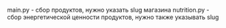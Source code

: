 main.py - сбор продуктов, нужно указать slug магазина 
nutrition.py - сбор энергетической ценности продуктов, нужно также указывать slug 
